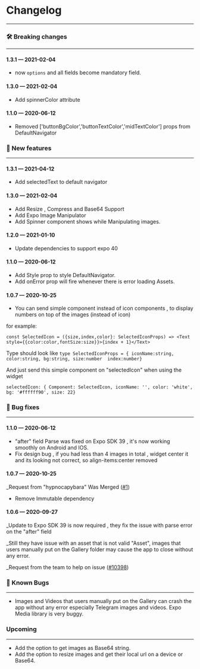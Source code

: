 # Changelog
-----------------------------------------

### 🛠 Breaking changes
-----------------------------------------

#### 1.3.1 — 2021-02-04
- now `options` and all fields become mandatory field.

#### 1.3.0 — 2021-02-04
- Add spinnerColor attribute

#### 1.1.0 — 2020-06-12
- Removed ['buttonBgColor','buttonTextColor','midTextColor'] props from DefaultNavigator

### 🎉 New features
-----------------------------------------

#### 1.3.1 — 2021-04-12
-  Add selectedText to default navigator

#### 1.3.0 — 2021-02-04
-  Add Resize , Compress and Base64 Support
-  Add Expo Image Manipulator
-  Add Spinner component shows while Manipulating images.

#### 1.2.0 — 2021-01-10
-  Update dependencies to support expo 40

#### 1.1.0 — 2020-06-12

-  Add Style prop to style DefaultNavigator.
-  Add onError prop will fire whenever there is error loading Assets.

#### 1.0.7 — 2020-10-25
 - You can send simple component instead of icon components ,
  to display numbers on top of the images (instead of icon)
  
for example:
  
  `const SelectedIcon = ({size,index,color}: SelectedIconProps) => <Text style={{color:color,fontSize:size}}>{index + 1}</Text>`
  
  Type should look like
  `type SelectedIconProps = {
  iconName:string,
  color:string,
  bg:string,
  size:number 
  index:number}`
  
  And just send this simple component on "selectedIcon" when using the widget
  
  `selectedIcon: {
  Component: SelectedIcon,
  iconName: '',
  color: 'white',
  bg: '#ffffff90',
  size: 22}`
  

### 🐛 Bug fixes
-----------------------------------------
#### 1.1.0 — 2020-06-12

- "after" field Parse was fixed on Expo SDK 39 , it's now working smoothly on Android and IOS.
- Fix design bug , if you had less than 4 images in total , widget center it and its looking not correct, so align-items:center removed  

#### 1.0.7 — 2020-10-25

_Request from "hypnocapybara" Was Merged ([#1](https://github.com/natysoz/expo-images-picker/pull/1))
 - Remove Immutable dependency 

#### 1.0.6 — 2020-09-27

_Update to Expo SDK 39 is now required , they fix the issue with parse error on the "after" field

_Still they have issue with an asset that is not valid "Asset",
images that users manually put on the Gallery folder may cause the app to close without any error. 

_Request from the team to help on  issue ([#10398](https://github.com/expo/expo/issues/10398))


### 🐛 Known Bugs 
-----------------------------------------
* Images and Videos that users manually put on the Gallery
can crash the app without any error especially Telegram images and videos.
Expo Media library is very buggy.

### Upcoming
-----------------------------------------
* Add the option to get images as Base64 string.
* Add the option to resize images and get their local url on a device or Base64.





